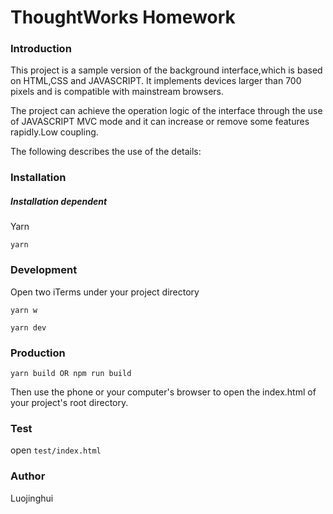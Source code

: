 # ThoughtWorks Homework

### Introduction

This project is a sample version of the background interface,which is based on HTML,CSS and JAVASCRIPT. It implements devices larger than 700 pixels and is compatible with mainstream browsers.

The project can achieve the operation logic of the interface through the use of JAVASCRIPT MVC mode and it can increase or remove some features rapidly.Low coupling.

The following describes the use of the details:

### Installation
##### Installation dependent
Yarn
```
yarn
```

### Development
Open two iTerms under your project directory
```
yarn w 
```
```
yarn dev
```

### Production
```
yarn build OR npm run build
```
Then use the phone or your computer's browser to open the index.html of your project's root directory.

### Test
open `test/index.html`

### Author
Luojinghui